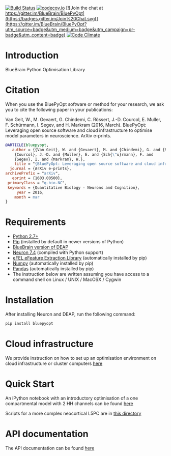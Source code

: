 [![Build Status](https://travis-ci.org/BlueBrain/BluePyOpt.svg?branch=master)](https://travis-ci.org/BlueBrain/BluePyOpt)
[![codecov.io](https://codecov.io/github/BlueBrain/BluePyOpt/coverage.svg?branch=master)](https://codecov.io/github/BlueBrain/BluePyOpt?branch=master)
[![Join the chat at https://gitter.im/BlueBrain/BluePyOpt](https://badges.gitter.im/Join%20Chat.svg)](https://gitter.im/BlueBrain/BluePyOpt?utm_source=badge&utm_medium=badge&utm_campaign=pr-badge&utm_content=badge)
[![Code Climate](https://codeclimate.com/github/BlueBrain/BluePyOpt/badges/gpa.svg)](https://codeclimate.com/github/BlueBrain/BluePyOpt)

Introduction
============

BlueBrain Python Optimisation Library

Citation
========

When you use the BluePyOpt software or method for your research, we ask you to cite the following paper in your publications:

Van Geit, W., M. Gevaert, G. Chindemi, C. Rössert, J.-D. Courcol, E. Muller, F. Schürmann, I. Segev, and H. Markram (2016, March). BluePyOpt: Leveraging open source software and cloud infrastructure to optimise model parameters in neuroscience. ArXiv e-prints.

```bibtex
@ARTICLE{bluepyopt,
   author = {{Van Geit}, W. and {Gevaert}, M. and {Chindemi}, G. and {R{\"o}ssert}, C. and 
	{Courcol}, J.-D. and {Muller}, E. and {Sch{\"u}rmann}, F. and 
	{Segev}, I. and {Markram}, H.},
    title = "{BluePyOpt: Leveraging open source software and cloud infrastructure to optimise model parameters in neuroscience}",
  journal = {ArXiv e-prints},
archivePrefix = "arXiv",
   eprint = {1603.00500},
 primaryClass = "q-bio.NC",
 keywords = {Quantitative Biology - Neurons and Cognition},
     year = 2016,
    month = mar
}
```

Requirements
============

* [Python 2.7+](https://www.python.org/download/releases/2.7/)
* [Pip](https://pip.pypa.io) (installed by default in newer versions of Python)
* [BlueBrain version of DEAP](https://github.com/BlueBrain/deap)
* [Neuron 7.4](http://neuron.yale.edu/) (compiled with Python support)
* [eFEL eFeature Extraction Library](https://github.com/BlueBrain/eFEL) (automatically installed by pip)
* [Numpy](http://www.numpy.org) (automatically installed by pip)
* [Pandas](http://pandas.pydata.org/) (automatically installed by pip)
* The instruction below are written assuming you have access to a command shell
on Linux / UNIX / MacOSX / Cygwin

Installation
============

After installing Neuron and DEAP, run the following command:

```bash
pip install bluepyopt
```

Cloud infrastructure
====================

We provide instruction on how to set up an optimisation environment on cloud
infrastructure or cluster computers 
[here](https://github.com/BlueBrain/BluePyOpt/tree/master/cloud-config)

Quick Start
===========

An iPython notebook with an introductory optimisation of a one compartmental 
model with 2 HH channels can be found 
[here](https://github.com/BlueBrain/BluePyOpt/blob/master/examples/simplecell/simplecell.ipynb)

Scripts for a more complex neocortical L5PC are in 
[this directory](https://github.com/BlueBrain/BluePyOpt/tree/master/examples/l5pc)

API documentation
==================
The API documentation can be found [here](http://bluebrain.github.io/BluePyOpt)

